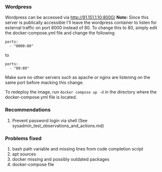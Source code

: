 ### Wordpress
Wordpress can be accessed via http://91.151.1.10:8000/
**Note:** Since this server is publically accessible I'll leave the wordpress container to listen for external traffic on port 8000 instead of 80.
To change this to 80, simply edit the docker-compose.yml file and change the following
```
ports:
  - "8000:80"
```
to 

```
ports:
  - "80:80"
```

Make sure no other servers such as apache or nginx are listening on the same port before macking this change. 

To redeploy the image, run `docker compose up -d` in the directory where the docker-compose.yml file is located. 

### Recommendations
1. Prevent password login via shell (See sysadmin_test_observations_and_actions.md)

### Problems fixed
1. bash path variable and missing lines from code completion script
2. apt sources
3. docker missing and possibly outdated packages
4. docker-compose file
